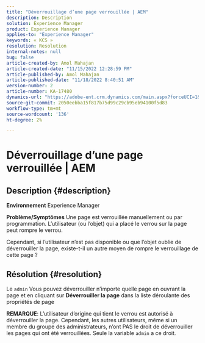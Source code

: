 ```yaml
---
title: "Déverrouillage d’une page verrouillée | AEM"
description: Description
solution: Experience Manager
product: Experience Manager
applies-to: "Experience Manager"
keywords: « KCS »
resolution: Resolution
internal-notes: null
bug: false
article-created-by: Amol Mahajan
article-created-date: "11/15/2022 12:28:59 PM"
article-published-by: Amol Mahajan
article-published-date: "11/18/2022 8:40:51 AM"
version-number: 2
article-number: KA-17480
dynamics-url: "https://adobe-ent.crm.dynamics.com/main.aspx?forceUCI=1&pagetype=entityrecord&etn=knowledgearticle&id=0b30dc0f-e164-ed11-9561-6045bd006a22"
source-git-commit: 2050eebba15f817b75d99c29cb95eb94100f5d83
workflow-type: tm+mt
source-wordcount: '136'
ht-degree: 2%

---
```


# Déverrouillage d’une page verrouillée | AEM

## Description {#description}

<b>Environnement</b>
Experience Manager


<b>Problème/Symptômes</b>
Une page est verrouillée manuellement ou par programmation. L’utilisateur (ou l’objet) qui a placé le verrou sur la page peut rompre le verrou.

Cependant, si l’utilisateur n’est pas disponible ou que l’objet oublie de déverrouiller la page, existe-t-il un autre moyen de rompre le verrouillage de cette page ?


## Résolution {#resolution}


Le `admin` Vous pouvez déverrouiller n’importe quelle page en ouvrant la page et en cliquant sur <b>Déverrouiller la page</b> dans la liste déroulante des propriétés de page

<b>REMARQUE</b>: L’utilisateur d’origine qui tient le verrou est autorisé à déverrouiller la page. Cependant, les autres utilisateurs, même si un membre du groupe des administrateurs, n’ont PAS le droit de déverrouiller les pages qui ont été verrouillées. Seule la variable `admin` a ce droit.
